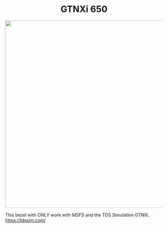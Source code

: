 <p align="center">
  <h1 align="center">GTNXi 650</h1>
</p>
<p align="center"><img src="https://github.com/Simstrumentation/Air-Manager/raw/main/../msfs2020/Generic/Generic-TDS_GTNXi_650/b3f330e0-a994-4287-8211-cf3f542b4c57/preview.png" width="600"/></p>


This bezel with ONLY work with MSFS and the TDS Simulation GTNXi. https://tdssim.com/
